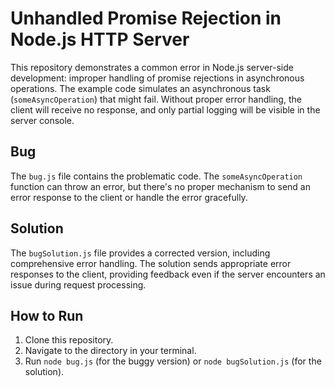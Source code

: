# Unhandled Promise Rejection in Node.js HTTP Server

This repository demonstrates a common error in Node.js server-side development: improper handling of promise rejections in asynchronous operations.  The example code simulates an asynchronous task (`someAsyncOperation`) that might fail.  Without proper error handling, the client will receive no response, and only partial logging will be visible in the server console.

## Bug
The `bug.js` file contains the problematic code.  The `someAsyncOperation` function can throw an error, but there's no proper mechanism to send an error response to the client or handle the error gracefully.

## Solution
The `bugSolution.js` file provides a corrected version, including comprehensive error handling. The solution sends appropriate error responses to the client, providing feedback even if the server encounters an issue during request processing.

## How to Run
1. Clone this repository.
2. Navigate to the directory in your terminal.
3. Run `node bug.js` (for the buggy version) or `node bugSolution.js` (for the solution).